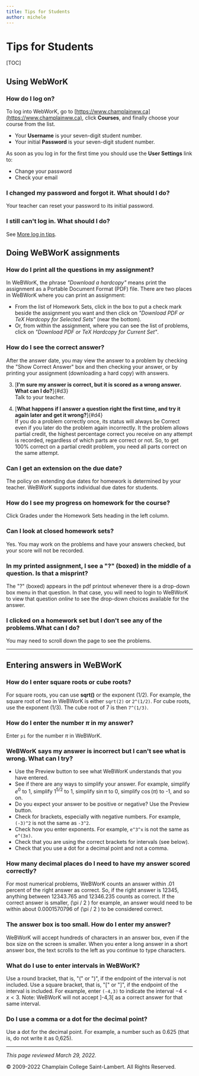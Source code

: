 ```yaml
---
title: Tips for Students
author: michele
---
```

# Tips for Students 

[TOC]

## Using WebWorK

###  How do I log on?  

To log into WebWorK, go to
[https://www.champlainww.ca](https://www.champlainww.ca), click **Courses**, and finally
choose your course from the list.

- Your **Username** is your seven-digit student number.
- Your initial **Password** is your seven-digit student number.

As soon as you log in for the first time you should use the
**User Settings** link to:

-   Change your password
-   Check your email

### I changed my password and forgot it. What should I do?

Your teacher can reset your password to its initial password.

### I still can't log in.  What should I do?

See [More log in tips](WWcannotlogin.md).

## Doing WeBWorK assignments

### How do I print all the questions in my assignment?

In WeBWorK, the phrase _"Download a hardcopy"_ means print the
assignment as a Portable Document Format (PDF) file. There are two
places in WeBWorK where you can print an assignment:

-   From the list of Homework Sets,
    click in the box to put a check mark beside the assignment you want
    and then click on _"Download PDF or TeX Hardcopy for Selected Sets"_ (near the bottom).
-   Or, from within the assignment,
    where you can see the list of problems,
    click on _"Download PDF or TeX Hardcopy for Current Set"_.


### How do I see the correct answer?

After the answer date, you may view the answer to a problem by
checking the \"Show Correct Answer\" box and then checking your
answer, or by printing your assignment (downloading a hard copy)
with answers.

3.  [**I\'m sure my answer is correct, but it is scored as a wrong
answer. What can I do?**]{#d3}\
Talk to your teacher.

4.  [**What happens if I answer a question right the first time, and try
it again later and get it wrong?**]{#d4}\
If you do a problem correctly once, its status will always be
Correct even if you later do the problem again incorrectly. It the
problem allows partial credit, the highest percentage correct you
receive on any attempt is recorded, regardless of which parts are
correct or not. So, to get 100% correct on a partial credit problem,
you need all parts correct on the same attempt.

### Can I get an extension on the due date?

The policy on extending due dates for homework is determined by your
teacher. WeBWorK supports individual due dates for students.

### How do I see my progress on homework for the course?

Click Grades under the Homework Sets heading in the left column.

### Can I look at closed homework sets?

Yes. You may work on the problems and have your answers checked, but
your score will not be recorded.

### In my printed assignment, I see a \"?\" (boxed) in the middle of a question. Is that a misprint?

The "?" (boxed) appears in the pdf printout whenever there is a
drop-down box menu in that question. In that case, you will need to
login to WeBWorK to view that question *online* to see the drop-down
choices available for the answer.

### I clicked on a homework set but I don\'t see any of the problems.What can I do?

You may need to scroll down the page to see the problems.


------------------------------------------------------------------------

## Entering answers in WeBWorK

### How do I enter square roots or cube roots?

For square roots, you can use **sqrt()** or the exponent (1/2). For
example, the square root of two in WeBWorK is either `sqrt(2)` or
`2^(1/2)`. For cube roots, use the exponent (1/3). The cube root of 7
is then `7^(1/3)`.

### How do I enter the number $\pi$ in my answer?

Enter `pi` for the number $\pi$ in WeBWorK.

### WeBWorK says my answer is incorrect but I can\'t see what is wrong. What can I try?

-   Use the Preview button to see what WeBWorK understands that you
have entered.
-   See if there are any ways to simplify your answer. For example,
simplify $e^0$ to 1, simplify $1^{5/2}$  to 1, simplify $\sin\pi$ to
0, simplify $\cos(\pi)$ to -1, and so on.
-   Do you expect your answer to be positive or negative? Use the
Preview button.
-   Check for brackets, especially with negative numbers. For
example, `(-3)^2` is not the same as `-3^2`.
-   Check how you enter exponents. For example, `e^3^x` is not the
same as `e^(3x)`.
-   Check that you are using the correct brackets for intervals (see
below).
-   Check that you use a dot for a decimal point and not a comma.


### How many decimal places do I need to have my answer scored correctly?

For most numerical problems, WeBWorK counts an answer within .01
percent of the right answer as correct. So, if the right answer is
12345, anything between 12343.765 and 12346.235 counts as correct.
If the correct answer is smaller, \(\pi / 2 \) for example, an answer would
need to be within about 0.0001570796 of \(\pi / 2 \) to be considered
correct.

### The answer box is too small. How do I enter my answer?

WeBWorK will accept hundreds of characters in an answer box, even if
the box size on the screen is smaller. When you enter a long answer
in a short answer box, the text scrolls to the left as you continue
to type characters.

### What do I use to enter intervals in WeBWorK?

Use a round bracket, that is, \"(\" or \")\", if the endpoint of the
interval is not included. Use a square bracket, that is, \"\[\" or
\"\]\", if the endpoint of the interval is included.
For example, enter `(-4,3)` to indicate the interval $-4<x<3$. Note:
WeBWorK will not accept \]-4,3\[ as a correct answer for that same
interval.

### Do I use a comma or a dot for the decimal point?

Use a dot for the decimal point. For example, a number such as 0.625
(that is, do not write it as 0,625).


------------------------------------------------------------------------

*This page reviewed March&nbsp;29, 2022.*

© 2009-2022 Champlain College Saint-Lambert. All Rights Reserved. 	
